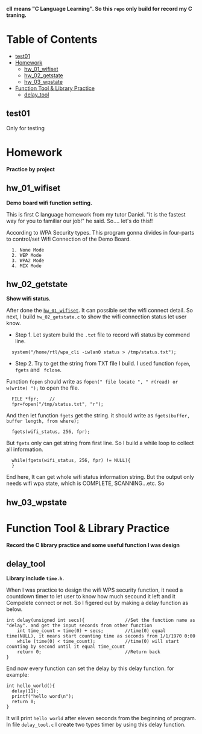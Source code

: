 __cll means "C Language Learning". So this `repo` only build for record my C traning.__

# Table of Contents

- [test01](#test01)
- [Homework](#homework)
  - [hw_01_wifiset](#hw_01_wifiset)
  - [hw_02_getstate](#hw_02_getstate)
  - [hw_03_wpstate](#hw_03_wpstate)
- [Function Tool & Library Practice](#function-tool-&-library-practice)
  - [delay_tool](#delay_tool)

## test01

Only for testing

# Homework
__Practice by project__

## hw_01_wifiset

__Demo board wifi function setting.__

This is first C language homework from my tutor Daniel. 
"It is the fastest way for you to familiar our job!" he said. 
So.... let's do this!!

According to WPA Security types. 
This program gonna divides in four-parts to control/set Wifi Connection of the Demo Board.
```
  1. None Mode
  2. WEP Mode
  3. WPA2 Mode
  4. MIX Mode
```

## hw_02_getstate

__Show wifi status.__

After done the [`hw_01_wifiset`](#hw_01_wifiset). It can possible set the wifi connect detail. 
So next, I build `hw_02_getstate.c` to show the wifi connection status let user know.
  * Step 1. Let system build the `.txt` file to record wifi status by commend line.
```
  system("/home/rtl/wpa_cli -iwlan0 status > /tmp/status.txt");
```

  * Step 2. Try to get the string from TXT file I build. 
  I used function `fopen`, `fgets` and ` fclose`.

Function `fopen` should write as `fopen(" file locate ", " r(read) or w(write) ");` to open the file.
```
  FILE *fpr;    //
  fpr=fopen("/tmp/status.txt", "r");
```

And then let function `fgets` get the string. 
it should write as `fgets(buffer, buffer length, from where);`
```
  fgets(wifi_status, 256, fpr);
```

But `fgets` only can get string from first line. 
So I build a while loop to collect all information.
```
  while(fgets(wifi_status, 256, fpr) != NULL){
  }
```

End here, It can get whole wifi status information string. 
But the output only needs wifi wpa state, which is COMPLETE, SCANNING...etc. 
So 

## hw_03_wpstate

# Function Tool & Library Practice

__Record the C library practice and some useful function I was design__

## delay_tool

__Library include `time.h`.__

When I was practice to design the wifi WPS security function, 
it need a countdown timer to let user to know how much secound it left and it Compelete connect or not. 
So I figered out by making a delay function as below.
```
int delay(unsigned int secs){      	        //Set the function name as "delay". and get the input seconds from other function
	int time_count = time(0) + secs;        //time(0) equal time(NULL), it means start counting time as seconds from 1/1/1970 0:00
	while (time(0) < time_count);           //time(0) will start counting by second until it equal time_count
	return 0;                               //Return back
}
```
End now every function can set the delay by this delay function. for example:
```
int hello_world(){
  delay(11);
  printf("hello word\n");
  return 0;
}
```
It will print `hello world` after eleven seconds from the beginning of program.<br>
In file `delay_tool.c` I create two types timer by using this delay function.
